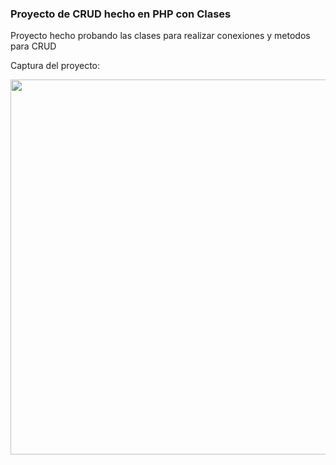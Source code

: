 ### Proyecto de CRUD hecho en PHP con Clases

Proyecto hecho probando las clases para realizar conexiones y metodos para CRUD

Captura del proyecto:

<img src="https://gitlab.com/soy.pepe/crud_clases/-/raw/master/crud.png" width=600/>
